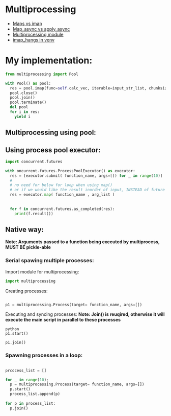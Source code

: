 # Multiprocessing

* [Maps vs imap](https://stackoverflow.com/questions/26520781/multiprocessing-pool-whats-the-difference-between-map-async-and-imap)   
* [Map_async vs apply_async](https://stackoverflow.com/questions/27479218/map-async-vs-apply-asyncwhat-should-i-use-in-this-case)
* [Multiprocessing module](https://docs.python.org/3/library/multiprocessing.html)
* [imap_hangs in venv](https://stackoverflow.com/questions/54732436/pool-imap-hangs-in-venv-but-works-if-not-using-venv)
   
# My implementation:

```python
from multiprocessing import Pool

with Pool() as pool:
  res = pool.imap(func=self.calc_vec, iterable=input_str_list, chunksize=4)
  pool.close()
  pool.join()
  pool.terminate()
  del pool
  for i in res:
    yield i
```
  
  

## Multiprocessing using pool:

## Using process pool executor:

```python
import concurrent.futures

with oncurrent.futures.ProcessPoolExecutor() as executor:
  res = [executor.submit( function_name, args=[]) for _ in range(10)]
  #
  # no need for below for loop when using map() 
  # or if we would like the result inorder of input, INSTEAD of future objects:
  res = executor.map( function_name , arg_list )
  
  
  for f in concurrent.futures.as_completed(res):
    print(f.result())
```

## Native way:

**Note: Arguments passed to a function being executed by multiprocess, MUST BE pickle-able**

### Serial spawing multiple processes:

Import module for multiprocessing:
```python
import multiprocessing
```

Creating processes:
```python

p1 = multiprocessing.Process(target= function_name, args=[])
```

Executing and syncing processes:
**Note: Join() is reuqired, otherwise it will execute the main script in parallel to these processes**
``` 
python
p1.start()

p1.join()
```

### Spawning processes in a loop:
```python

prcocess_list = []

for _ in range(10);
  p = multiprocessing.Process(target= function_name, args=[])
  p.start()
  process_list.append(p)
  
for p in process_list:
  p.join()
```
